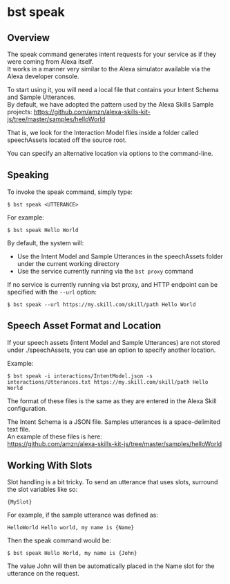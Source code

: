 bst speak
=========

## Overview
The speak command generates intent requests for your service as if they were coming from Alexa itself.  
It works in a manner very similar to the Alexa simulator available via the Alexa developer console.  

To start using it, you will need a local file that contains your Intent Schema and Sample Utterances.  
By default, we have adopted the pattern used by the Alexa Skills Sample projects:
https://github.com/amzn/alexa-skills-kit-js/tree/master/samples/helloWorld

That is, we look for the Interaction Model files inside a folder called speechAssets located off the source root.  

You can specify an alternative location via options to the command-line.

 
## Speaking

To invoke the speak command, simply type:
```
$ bst speak <UTTERANCE>
```

For example:
```
$ bst speak Hello World
```

By default, the system will:
* Use the Intent Model and Sample Utterances in the speechAssets folder under the current working directory
* Use the service currently running via the `bst proxy` command

If no service is currently running via bst proxy, and HTTP endpoint can be specified with the `--url` option:
```
$ bst speak --url https://my.skill.com/skill/path Hello World
```

## Speech Asset Format and Location
If your speech assets  (Intent Model and Sample Utterances) are not stored under ./speechAssets, you can use an option to specify another location.

Example:
```
$ bst speak -i interactions/IntentModel.json -s interactions/Utterances.txt https://my.skill.com/skill/path Hello World
```

The format of these files is the same as they are entered in the Alexa Skill configuration.  
 
The Intent Schema is a JSON file. Samples utterances is a space-delimited text file.  
An example of these files is here:  
https://github.com/amzn/alexa-skills-kit-js/tree/master/samples/helloWorld

## Working With Slots
Slot handling is a bit tricky. To send an utterance that uses slots, surround the slot variables like so:  
```
{MySlot}
```

For example, if the sample utterance was defined as:
```
HelloWorld Hello world, my name is {Name}
```

Then the speak command would be:
```
$ bst speak Hello World, my name is {John}
```

The value John will then be automatically placed in the Name slot for the utterance on the request.